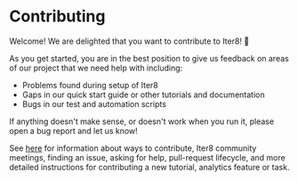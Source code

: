 # Contributing

Welcome! We are delighted that you want to contribute to Iter8! 💖

As you get started, you are in the best position to give us feedback on areas of
our project that we need help with including:

* Problems found during setup of Iter8
* Gaps in our quick start guide or other tutorials and documentation
* Bugs in our test and automation scripts

If anything doesn't make sense, or doesn't work when you run it, please open a
bug report and let us know!

See [here](https://iter8.tools/latest/contributing/overview/) for information about ways to contribute, Iter8 community meetings, finding an issue, asking for help, pull-request lifecycle, and more detailed instructions for contributing a new tutorial, analytics feature or task.
